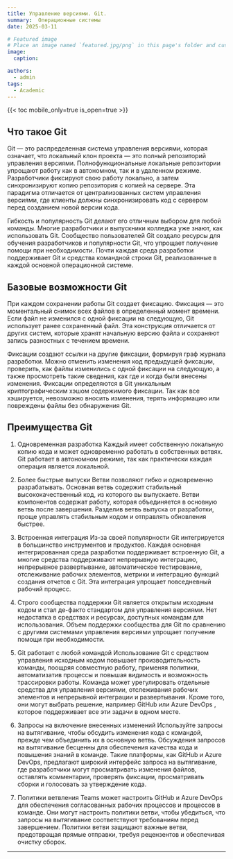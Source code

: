 ```yaml
---
title: Управление версиями. Git.
summary:  Операционные системы
date: 2025-03-11

# Featured image
# Place an image named `featured.jpg/png` in this page's folder and customize its options here.
image:
  caption: 

authors:
  - admin
tags:
  - Academic
---
```


{{< toc mobile_only=true is_open=true >}}

## Что такое Git

Git — это распределенная система управления версиями, которая означает, что локальный клон проекта — это полный репозиторий управления версиями. Полнофункциональные локальные репозитории упрощают работу как в автономном, так и в удаленном режиме. Разработчики фиксируют свою работу локально, а затем синхронизируют копию репозитория с копией на сервере. Эта парадигма отличается от централизованных систем управления версиями, где клиенты должны синхронизировать код с сервером перед созданием новой версии кода.

Гибкость и популярность Git делают его отличным выбором для любой команды. Многие разработчики и выпускники колледжа уже знают, как использовать Git. Сообщество пользователей Git создало ресурсы для обучения разработчиков и популярности Git, что упрощает получение помощи при необходимости. Почти каждая среда разработки поддерживает Git и средства командной строки Git, реализованные в каждой основной операционной системе.

[//]: # ([![The template is mobile first with a responsive design to ensure that your site looks stunning on every device.]&#40;https://raw.githubusercontent.com/wowchemy/wowchemy-hugo-modules/main/starters/academic/preview.png&#41;]&#40;https://hugoblox.com&#41;)

## Базовые возможности Git

При каждом сохранении работы Git создает фиксацию. Фиксация — это моментальный снимок всех файлов в определенный момент времени. Если файл не изменился с одной фиксации на следующую, Git использует ранее сохраненный файл. Эта конструкция отличается от других систем, которые хранят начальную версию файла и сохраняют запись разностных с течением времени.

Фиксации создают ссылки на другие фиксации, формируя граф журнала разработки. Можно отменить изменения код предыдущей фиксации, проверить, как файлы изменились с одной фиксации на следующую, а также просмотреть такие сведения, как где и когда были внесены изменения. Фиксации определяются в Git уникальным криптографическим хэшом содержимого фиксации. Так как все хэшируется, невозможно вносить изменения, терять информацию или повреждены файлы без обнаружения Git.

## Преимущества Git

1. Одновременная разработка
Каждый имеет собственную локальную копию кода и может одновременно работать в собственных ветвях. Git работает в автономном режиме, так как практически каждая операция является локальной.

2. Более быстрые выпуски
Ветви позволяют гибко и одновременно разрабатывать. Основная ветвь содержит стабильный высококачественный код, из которого вы выпускаете. Ветви компонентов содержат работу, которая объединяется в основную ветвь после завершения. Разделив ветвь выпуска от разработки, проще управлять стабильным кодом и отправлять обновления быстрее.

3. Встроенная интеграция
Из-за своей популярности Git интегрируется в большинство инструментов и продуктов. Каждая основная интегрированная среда разработки поддерживает встроенную Git, а многие средства поддерживают непрерывную интеграцию, непрерывное развертывание, автоматическое тестирование, отслеживание рабочих элементов, метрики и интеграцию функций создания отчетов с Git. Эта интеграция упрощает повседневный рабочий процесс.

4. Строго сообщества поддержки
Git является открытым исходным кодом и стал де-факто стандартом для управления версиями. Нет недостатка в средствах и ресурсах, доступных командам для использования. Объем поддержки сообщества для Git по сравнению с другими системами управления версиями упрощает получение помощи при необходимости.

5. Git работает с любой командой
Использование Git с средством управления исходным кодом повышает производительность команды, поощряя совместную работу, применяя политики, автоматизатив процессы и повышая видимость и возможность трассировки работы. Команда может урегулировать отдельные средства для управления версиями, отслеживания рабочих элементов и непрерывной интеграции и развертывания. Кроме того, они могут выбрать решение, например GitHub или Azure DevOps , которое поддерживает все эти задачи в одном месте.

6. Запросы на включение внесенных изменений
Используйте запросы на вытягивание, чтобы обсудить изменения кода с командой, прежде чем объединить их в основную ветвь. Обсуждения запросов на вытягивание бесценны для обеспечения качества кода и повышения знаний в команде. Такие платформы, как GitHub и Azure DevOps, предлагают широкий интерфейс запроса на вытягивание, где разработчики могут просматривать изменения файлов, оставлять комментарии, проверять фиксации, просматривать сборки и голосовать за утверждение кода.

7. Политики ветвления
Teams может настроить GitHub и Azure DevOps для обеспечения согласованных рабочих процессов и процессов в команде. Они могут настроить политики ветви, чтобы убедиться, что запросы на вытягивание соответствуют требованиям перед завершением. Политики ветви защищают важные ветви, предотвращая прямые отправки, требуя рецензентов и обеспечивая очистку сборок.

---
